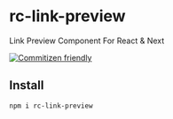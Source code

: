 # rc-link-preview

Link Preview Component For React & Next

[![Commitizen friendly](https://img.shields.io/badge/commitizen-friendly-brightgreen.svg)](http://commitizen.github.io/cz-cli/)

## Install

```bash
npm i rc-link-preview
```
